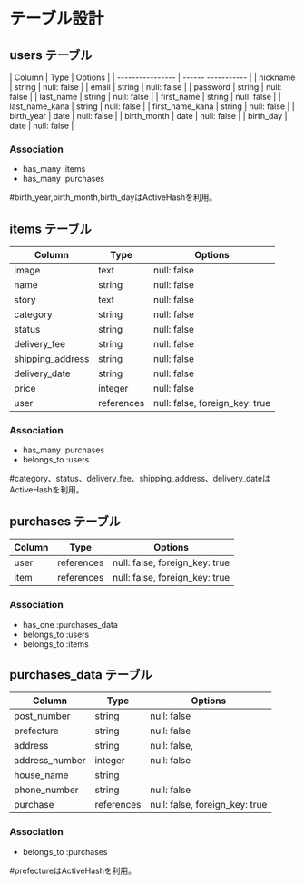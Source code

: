 # テーブル設計

## users テーブル

| Column           | Type    | Options     |
| ---------------- | ------    ----------- |
| nickname         | string  | null: false |
| email            | string  | null: false |
| password         | string  | null: false |
| last_name        | string  | null: false |
| first_name       | string  | null: false |
| last_name_kana   | string  | null: false |
| first_name_kana  | string  | null: false |
| birth_year       | date    | null: false |
| birth_month      | date    | null: false |
| birth_day        | date    | null: false |

### Association

- has_many :items
- has_many :purchases

#birth_year,birth_month,birth_dayはActiveHashを利用。

## items テーブル

| Column           | Type       | Options                        |
| ---------------- | ---------- | ------------------------------ |
| image            | text       | null: false                    |
| name             | string     | null: false                    |
| story            | text       | null: false                    |
| category         | string     | null: false                    |
| status           | string     | null: false                    |
| delivery_fee     | string     | null: false                    |
| shipping_address | string     | null: false                    |
| delivery_date    | string     | null: false                    |
| price            | integer    | null: false                    |
| user             | references | null: false, foreign_key: true |

### Association

- has_many :purchases
- belongs_to :users

#category、status、delivery_fee、shipping_address、delivery_dateはActiveHashを利用。

## purchases テーブル

| Column  | Type       | Options                        |
| ------- | ---------- | ------------------------------ |
| user    | references | null: false, foreign_key: true |
| item    | references | null: false, foreign_key: true |

### Association

- has_one :purchases_data
- belongs_to :users
- belongs_to :items

## purchases_data テーブル

| Column           | Type       | Options                        |
| ---------------- | ---------- | ------------------------------ |
| post_number      | string     | null: false                    |
| prefecture       | string     | null: false                    |
| address          | string     | null: false,                   |
| address_number   | integer    | null: false                    |
| house_name       | string     |                                |
| phone_number     | string     | null: false                    |
| purchase         | references | null: false, foreign_key: true |

### Association

- belongs_to :purchases

#prefectureはActiveHashを利用。